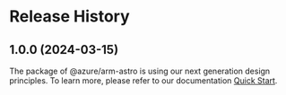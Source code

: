 # Release History
    
## 1.0.0 (2024-03-15)

The package of @azure/arm-astro is using our next generation design principles. To learn more, please refer to our documentation [Quick Start](https://aka.ms/js-track2-quickstart).
